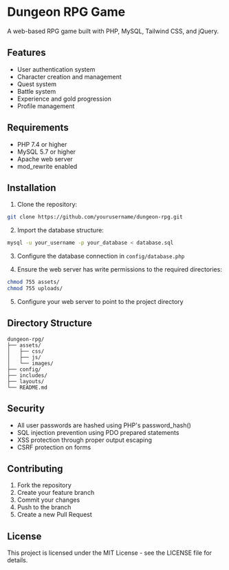 # Dungeon RPG Game

A web-based RPG game built with PHP, MySQL, Tailwind CSS, and jQuery.

## Features

- User authentication system
- Character creation and management
- Quest system
- Battle system
- Experience and gold progression
- Profile management

## Requirements

- PHP 7.4 or higher
- MySQL 5.7 or higher
- Apache web server
- mod_rewrite enabled

## Installation

1. Clone the repository:
```bash
git clone https://github.com/yourusername/dungeon-rpg.git
```

2. Import the database structure:
```bash
mysql -u your_username -p your_database < database.sql
```

3. Configure the database connection in `config/database.php`

4. Ensure the web server has write permissions to the required directories:
```bash
chmod 755 assets/
chmod 755 uploads/
```

5. Configure your web server to point to the project directory

## Directory Structure

```
dungeon-rpg/
├── assets/
│   ├── css/
│   ├── js/
│   └── images/
├── config/
├── includes/
├── layouts/
└── README.md
```

## Security

- All user passwords are hashed using PHP's password_hash()
- SQL injection prevention using PDO prepared statements
- XSS protection through proper output escaping
- CSRF protection on forms

## Contributing

1. Fork the repository
2. Create your feature branch
3. Commit your changes
4. Push to the branch
5. Create a new Pull Request

## License

This project is licensed under the MIT License - see the LICENSE file for details.